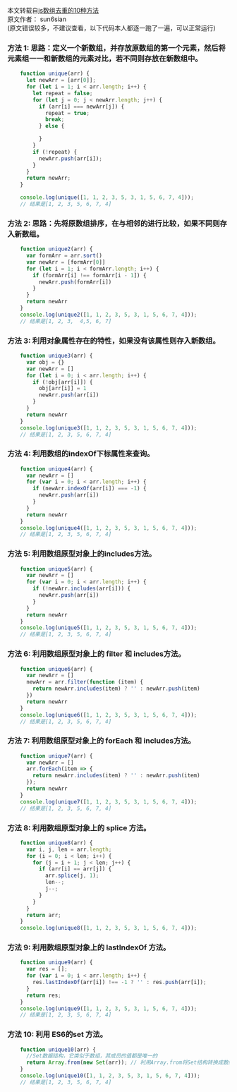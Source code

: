 本文转载自[js数组去重的10种方法](https://blog.csdn.net/weixin_42412046/article/details/81459294)    
原文作者： sun6sian  
(原文错误较多，不建议查看，以下代码本人都逐一跑了一遍，可以正常运行)  

### 方法 1: 思路：定义一个新数组，并存放原数组的第一个元素，然后将元素组一一和新数组的元素对比，若不同则存放在新数组中。
```javascript
    function unique(arr) {
      let newArr = [arr[0]];
      for (let i = 1; i < arr.length; i++) {
        let repeat = false;
        for (let j = 0; j < newArr.length; j++) {
          if (arr[i] === newArr[j]) {
            repeat = true;
            break;
          } else {

          }
        }
        if (!repeat) {
          newArr.push(arr[i]);
        }
      }
      return newArr;
    }

    console.log(unique([1, 1, 2, 3, 5, 3, 1, 5, 6, 7, 4]));
    // 结果是[1, 2, 3, 5, 6, 7, 4]
```
### 方法 2: 思路：先将原数组排序，在与相邻的进行比较，如果不同则存入新数组。
```javascript
    function unique2(arr) {
      var formArr = arr.sort()
      var newArr = [formArr[0]]
      for (let i = 1; i < formArr.length; i++) {
        if (formArr[i] !== formArr[i - 1]) {
          newArr.push(formArr[i])
        }
      }
      return newArr
    }
    console.log(unique2([1, 1, 2, 3, 5, 3, 1, 5, 6, 7, 4]));
    // 结果是[1, 2, 3,  4,5, 6, 7]
```
### 方法 3: 利用对象属性存在的特性，如果没有该属性则存入新数组。
```javascript
    function unique3(arr) {
      var obj = {}
      var newArr = []
      for (let i = 0; i < arr.length; i++) {
        if (!obj[arr[i]]) {
          obj[arr[i]] = 1
          newArr.push(arr[i])
        }
      }
      return newArr
    }
    console.log(unique3([1, 1, 2, 3, 5, 3, 1, 5, 6, 7, 4]));
    // 结果是[1, 2, 3, 5, 6, 7, 4]
```
### 方法 4: 利用数组的indexOf下标属性来查询。
```javascript
    function unique4(arr) {
      var newArr = []
      for (var i = 0; i < arr.length; i++) {
        if (newArr.indexOf(arr[i]) === -1) {
          newArr.push(arr[i])
        }
      }
      return newArr
    }
    console.log(unique4([1, 1, 2, 3, 5, 3, 1, 5, 6, 7, 4]));
    // 结果是[1, 2, 3, 5, 6, 7, 4]
```
### 方法 5: 利用数组原型对象上的includes方法。
```javascript
    function unique5(arr) {
      var newArr = []
      for (var i = 0; i < arr.length; i++) {
        if (!newArr.includes(arr[i])) {
          newArr.push(arr[i])
        }
      }
      return newArr
    }
    console.log(unique5([1, 1, 2, 3, 5, 3, 1, 5, 6, 7, 4]));
    // 结果是[1, 2, 3, 5, 6, 7, 4]
```
### 方法 6: 利用数组原型对象上的 filter 和 includes方法。
```javascript
    function unique6(arr) {
      var newArr = []
      newArr = arr.filter(function (item) {
        return newArr.includes(item) ? '' : newArr.push(item)
      })
      return newArr
    }
    console.log(unique6([1, 1, 2, 3, 5, 3, 1, 5, 6, 7, 4]));
    // 结果是[1, 2, 3, 5, 6, 7, 4]
```
### 方法 7: 利用数组原型对象上的 forEach 和 includes方法。
```javascript
    function unique7(arr) {
      var newArr = []
      arr.forEach(item => {
        return newArr.includes(item) ? '' : newArr.push(item)
      });
      return newArr
    }
    console.log(unique7([1, 1, 2, 3, 5, 3, 1, 5, 6, 7, 4]));
    // 结果是[1, 2, 3, 5, 6, 7, 4]
```
### 方法 8: 利用数组原型对象上的 splice 方法。
```javascript
    function unique8(arr) {
      var i, j, len = arr.length;
      for (i = 0; i < len; i++) {
        for (j = i + 1; j < len; j++) {
          if (arr[i] == arr[j]) {
            arr.splice(j, 1);
            len--;
            j--;
          }
        }
      }
      return arr;
    }
    console.log(unique8([1, 1, 2, 3, 5, 3, 1, 5, 6, 7, 4]));
```
### 方法 9: 利用数组原型对象上的 lastIndexOf 方法。
```javascript
    function unique9(arr) {
      var res = [];
      for (var i = 0; i < arr.length; i++) {
        res.lastIndexOf(arr[i]) !== -1 ? '' : res.push(arr[i]);
      }
      return res;
    }
    console.log(unique9([1, 1, 2, 3, 5, 3, 1, 5, 6, 7, 4]));
    // 结果是[1, 2, 3, 5, 6, 7, 4]
```
### 方法 10: 利用 ES6的set 方法。
```javascript
    function unique10(arr) {
      //Set数据结构，它类似于数组，其成员的值都是唯一的
      return Array.from(new Set(arr)); // 利用Array.from将Set结构转换成数组
    }
    console.log(unique10([1, 1, 2, 3, 5, 3, 1, 5, 6, 7, 4]));
    // 结果是[1, 2, 3, 5, 6, 7, 4]
```
